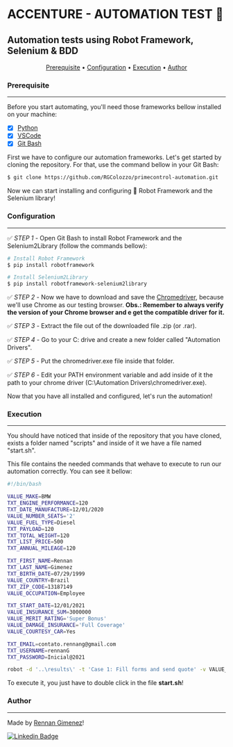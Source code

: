 # ACCENTURE - AUTOMATION TEST 🤖
## Automation tests using Robot Framework, Selenium & BDD

<p align="center">
 <a href="#Prerequisite">Prerequisite</a> • 
 <a href="#Configuration">Configuration</a> • 
 <a href="#Execution">Execution</a> • 
 <a href="#Author">Author</a>
</p>

### Prerequisite
---

Before you start automating, you'll need those frameworks bellow installed on your machine:

- [x] [Python](https://www.python.org)
- [x] [VSCode](https://code.visualstudio.com/)
- [x] [Git Bash](https://git-scm.com/downloads)

First we have to configure our automation frameworks. Let's get started by cloning the repository. For that, use the command bellow in your Git Bash:

```bash
$ git clone https://github.com/RGColozzo/primecontrol-automation.git
```

Now we can start installing and configuring 🤖 Robot Framework and the Selenium library!

### Configuration
---

✅ *STEP 1* - Open Git Bash to install Robot Framework and the Selenium2Library (follow the commands bellow):

```bash
# Install Robot Framework
$ pip install robotframework

# Install Selenium2Library
$ pip install robotframework-selenium2library
```

✅ *STEP 2* - Now we have to download and save the [Chromedriver](https://chromedriver.chromium.org/downloads), because we'll use Chrome as our testing browser.
**Obs.: Remember to always verify the version of your Chrome browser and e get the compatible driver for it.**

✅ *STEP 3* - Extract the file out of the downloaded file .zip (or .rar).

✅ *STEP 4* - Go to your C: drive and create a new folder called "Automation Drivers".

✅ *STEP 5* - Put the chromedriver.exe file inside that folder.

✅ *STEP 6* - Edit your PATH environment variable and add inside of it the path to your chrome driver (C:\Automation Drivers\chromedriver.exe).

Now that you have all installed and configured, let's run the automation!

### Execution
---

You should have noticed that inside of the repository that you have cloned, exists a folder named "scripts" and inside of it we have a file named "start.sh".

This file contains the needed commands that wehave to execute to run our automation correctly. You can see it bellow:

```bash
#!/bin/bash

VALUE_MAKE=BMW
TXT_ENGINE_PERFORMANCE=120
TXT_DATE_MANUFACTURE=12/01/2020
VALUE_NUMBER_SEATS='2'
VALUE_FUEL_TYPE=Diesel
TXT_PAYLOAD=120
TXT_TOTAL_WEIGHT=120
TXT_LIST_PRICE=500
TXT_ANNUAL_MILEAGE=120

TXT_FIRST_NAME=Rennan
TXT_LAST_NAME=Gimenez
TXT_BIRTH_DATE=07/29/1999
VALUE_COUNTRY=Brazil
TXT_ZIP_CODE=13187149
VALUE_OCCUPATION=Employee

TXT_START_DATE=12/01/2021
VALUE_INSURANCE_SUM=3000000
VALUE_MERIT_RATING='Super Bonus'
VALUE_DAMAGE_INSURANCE='Full Coverage'
VALUE_COURTESY_CAR=Yes

TXT_EMAIL=contato.rennang@gmail.com
TXT_USERNAME=rennanG
TXT_PASSWORD=Inicial@2021

robot -d '..\results\' -t 'Case 1: Fill forms and send quote' -v VALUE_MAKE:$VALUE_MAKE -v VALUE_MODEL:$VALUE_MODEL -v TXT_CYLINDER_CAPACITY:$TXT_CYLINDER_CAPACITY -v TXT_ENGINE_PERFORMANCE:$TXT_ENGINE_PERFORMANCE -v TXT_DATE_MANUFACTURE:$TXT_DATE_MANUFACTURE -v VALUE_NUMBER_SEATS:"$VALUE_NUMBER_SEATS" -v VALUE_FUEL_TYPE:$VALUE_FUEL_TYPE -v TXT_PAYLOAD:$TXT_PAYLOAD -v TXT_TOTAL_WEIGHT:$TXT_TOTAL_WEIGHT -v TXT_LIST_PRICE:$TXT_LIST_PRICE -v TXT_ANNUAL_MILEAGE:$TXT_ANNUAL_MILEAGE -v TXT_FIRST_NAME:$TXT_FIRST_NAME -v TXT_LAST_NAME:$TXT_LAST_NAME -v TXT_BIRTH_DATE:$TXT_BIRTH_DATE -v VALUE_COUNTRY:$VALUE_COUNTRY -v TXT_ZIP_CODE:$TXT_ZIP_CODE -v VALUE_OCCUPATION:$VALUE_OCCUPATION -v TXT_START_DATE:$TXT_START_DATE -v VALUE_INSURANCE_SUM:$VALUE_INSURANCE_SUM -v VALUE_MERIT_RATING:"$VALUE_MERIT_RATING" -v VALUE_DAMAGE_INSURANCE:"$VALUE_DAMAGE_INSURANCE" -v VALUE_COURTESY_CAR:$VALUE_COURTESY_CAR -v TXT_EMAIL:$TXT_EMAIL -v TXT_USERNAME:$TXT_USERNAME -v TXT_PASSWORD:$TXT_PASSWORD '..\tests\tests.robot'
```

To execute it, you just have to double click in the file **start.sh**!

### Author
---

Made by [Rennan Gimenez](https://www.instagram.com/rennangimenez/)!

[![Linkedin Badge](https://img.shields.io/badge/-Rennan-blue?style=flat-square&logo=Linkedin&logoColor=white&link=https://www.linkedin.com/in/rennan-gimenez/)](https://www.linkedin.com/in/rennan-gimenez/)